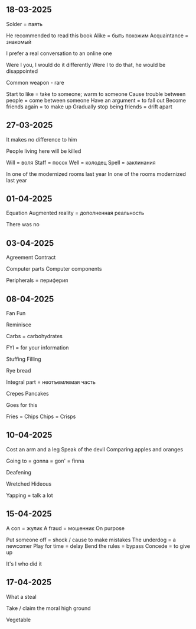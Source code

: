 ## 18-03-2025

Solder = паять

He recommended to read this book
Alike = быть похожим
Acquaintance = знакомый 

I prefer a real conversation to an online one

Were I you, I would do it differently 
Were I to do that, he would be disappointed 

Common weapon - rare 

Start to like = take to someone; warm to someone
Cause trouble between people = come between someone
Have an argument = to fall out
Become friends again = to make up
Gradually stop being friends = drift apart

## 27-03-2025

It makes no difference to him 

People living here will be killed

Will = воля
Staff = посох
Well = колодец
Spell = заклинания

In one of the modernized rooms last year
In one of the rooms modernized last year

## 01-04-2025

Equation 
Augmented reality = дополненная реальность

There was no

## 03-04-2025

Agreement 
Contract

Computer parts
Computer components

Peripherals = периферия 

## 08-04-2025

Fan
Fun

Reminisce

Carbs = carbohydrates

FYI = for your information

Stuffing
Filling 

Rye bread

Integral part = неотъемлемая часть

Crepes 
Pancakes

Goes for this

Fries = Chips
Chips = Crisps


## 10-04-2025

Cost an arm and a leg
Speak of the devil
Comparing apples and oranges

Going to = gonna = gon' = finna

Deafening 

Wretched
Hideous 

Yapping = talk a lot

## 15-04-2025

A con = жулик
A fraud = мошенник 
On purpose

Put someone off = shock / cause to make mistakes
The underdog = a newcomer
Play for time = delay 
Bend the rules = bypass 
Concede = to give up

It's I who did it

## 17-04-2025

What a steal

Take / claim the moral high ground

Vegetable 